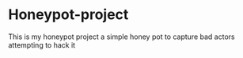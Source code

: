 # Honeypot-project
This is my honeypot project a simple honey pot to capture bad actors attempting to hack it
